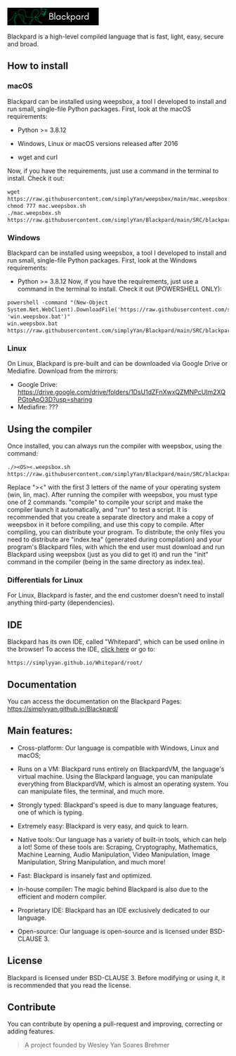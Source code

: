 ![Blackpard Lang](https://raw.githubusercontent.com/simplyYan/Blackpard/main/Banner.png)

Blackpard is a high-level compiled language that is fast, light, easy, secure and broad.

## How to install
### macOS
Blackpard can be installed using weepsbox, a tool I developed to install and run small, single-file Python packages. First, look at the macOS requirements:

- Python >= 3.8.12

- Windows, Linux or macOS versions released after 2016

- wget and curl

Now, if you have the requirements, just use a command in the terminal to install. Check it out:
```
wget https://raw.githubusercontent.com/simplyYan/weepsbox/main/mac.weepsbox.sh
chmod 777 mac.weepsbox.sh
./mac.weepsbox.sh https://raw.githubusercontent.com/simplyYan/Blackpard/main/SRC/blackpard.py
```
### Windows
Blackpard can be installed using weepsbox, a tool I developed to install and run small, single-file Python packages. First, look at the Windows requirements:

- Python >= 3.8.12
Now, if you have the requirements, just use a command in the terminal to install. Check it out (POWERSHELL ONLY):
```
powershell -command "(New-Object System.Net.WebClient).DownloadFile('https://raw.githubusercontent.com/simplyYan/weepsbox/main/win.weepsbox.bat', 'win.weepsbox.bat')"
win.weepsbox.bat https://raw.githubusercontent.com/simplyYan/Blackpard/main/SRC/blackpard.py
```
### Linux
On Linux, Blackpard is pre-built and can be downloaded via Google Drive or Mediafire. Download from the mirrors:
- Google Drive: https://drive.google.com/drive/folders/1DsU1dZFnXwxQZMNPcUIm2XQPGtoApO3D?usp=sharing
- Mediafire: ???


## Using the compiler
Once installed, you can always run the compiler with weepsbox, using the command:
```
./><OS><.weepsbox.sh https://raw.githubusercontent.com/simplyYan/Blackpard/main/SRC/blackpard.py
```
Replace "><OS><" with the first 3 letters of the name of your operating system (win, lin, mac).
After running the compiler with weepsbox, you must type one of 2 commands. "compile" to compile your script and make the compiler launch it automatically, and "run" to test a script.
It is recommended that you create a separate directory and make a copy of weepsbox in it before compiling, and use this copy to compile. After compiling, you can distribute your program.
To distribute, the only files you need to distribute are "index.tea" (generated during compilation) and your program's Blackpard files, with which the end user must download and run Blackpard using weepsbox (just as you did to get it) and run the "init" command in the compiler (being in the same directory as index.tea).

### Differentials for Linux
For Linux, Blackpard is faster, and the end customer doesn't need to install anything third-party (dependencies).

## IDE
Blackpard has its own IDE, called "Whitepard", which can be used online in the browser! To access the IDE, [click here](https://simplyyan.github.io/Whitepard/root/) or go to:
```
https://simplyyan.github.io/Whitepard/root/
```
## Documentation
You can access the documentation on the Blackpard Pages: https://simplyyan.github.io/Blackpard/

## Main features:

- Cross-platform: Our language is compatible with Windows, Linux and macOS;

- Runs on a VM: Blackpard runs entirely on BlackpardVM, the language's virtual machine. Using the Blackpard language, you can manipulate everything from BlackpardVM, which is almost an operating system. You can manipulate files, the terminal, and much more.

- Strongly typed: Blackpard's speed is due to many language features, one of which is typing. 

- Extremely easy: Blackpard is very easy, and quick to learn.

- Native tools: Our language has a variety of built-in tools, which can help a lot! Some of these tools are: Scraping, Cryptography, Mathematics, Machine Learning, Audio Manipulation, Video Manipulation, Image Manipulation, String Manipulation, and much more!

- Fast: Blackpard is insanely fast and optimized.

- In-house compiler: The magic behind Blackpard is also due to the efficient and modern compiler.

- Proprietary IDE: Blackpard has an IDE exclusively dedicated to our language.

- Open-source: Our language is open-source and is licensed under BSD-CLAUSE 3.

## License
Blackpard is licensed under BSD-CLAUSE 3. Before modifying or using it, it is recommended that you read the license.

## Contribute
You can contribute by opening a pull-request and improving, correcting or adding features.

> A project founded by Wesley Yan Soares Brehmer
